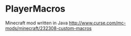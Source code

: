 # PlayerMacros
Minecraft mod written in Java
http://www.curse.com/mc-mods/minecraft/232308-custom-macros
